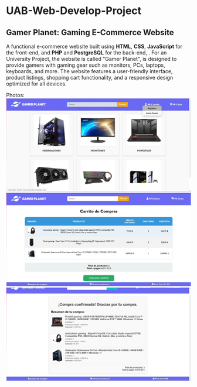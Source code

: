 # UAB-Web-Develop-Project
## Gamer Planet: Gaming E-Commerce Website
A functional e-commerce website built using **HTML**, **CSS**, **JavaScript** for the front-end, and **PHP** and **PostgreSQL** for the back-end, . For an University Project, the website is called "Gamer Planet", is designed to provide gamers with gaming gear such as monitors, PCs, laptops, keyboards, and more. The website features a user-friendly interface, product listings, shopping cart functionality, and a responsive design optimized for all devices.



Photos: 
![Homepage](./homepage_imgs/1000019775.jpg)
![Cart](./homepage_imgs/1000019780.jpg)
![Orders](./homepage_imgs/1000019784.jpg)
